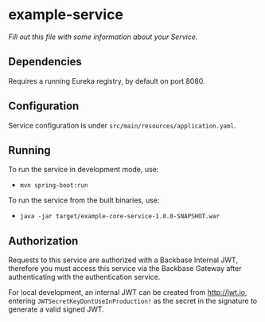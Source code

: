 # example-service

_Fill out this file with some information about your Service._

## Dependencies

Requires a running Eureka registry, by default on port 8080.

## Configuration

Service configuration is under `src/main/resources/application.yaml`.

## Running

To run the service in development mode, use:
- `mvn spring-boot:run`

To run the service from the built binaries, use:
- `java -jar target/example-core-service-1.0.0-SNAPSHOT.war`

## Authorization

Requests to this service are authorized with a Backbase Internal JWT, therefore you must access this service via the Backbase Gateway after authenticating with the authentication service.

For local development, an internal JWT can be created from http://jwt.io, entering ```JWTSecretKeyDontUseInProduction!``` as the secret in the signature to generate a valid signed JWT.
